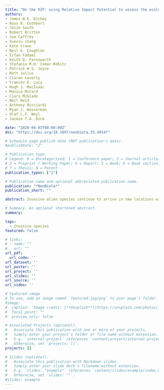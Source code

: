 ```yaml
---
title: "On the RIP: using Relative Impact Potential to assess the ecological impacts of invasive alien species"
authors:
- James W.E. Dickey
- Ross N. Cuthbert
- Josie South
- Robert Britton
- Joe Caffrey
- Xuexiu chang
- Kate Crane
- Neil E. Coughlan
- Erfan Fadaei
- Keith D. Farnsworth
- Stefanie M.H. Ismar-Rebitz
- Patrick W.S. Joyce
- Matt Julius
- Ciaran Laverty
- Frances E. Lucy
- Hugh J. MacIsaac
- Monica McCard
- Ciara McGlade
- Neil Reid
- Anthony Ricciardi
- Ryan J. Wasserman
- Olaf L.F. Weyl
- Jaimie T.A. Dick

date: "2020-04-03T00:00:00Z"
doi: "https://doi.org/10.3897/neobiota.55.49547"

# Schedule page publish date (NOT publication's date).
#publishDate: "Z"

# Publication type.
# Legend: 0 = Uncategorized; 1 = Conference paper; 2 = Journal article;
# 3 = Preprint / Working Paper; 4 = Report; 5 = Book; 6 = Book section;
# 7 = Thesis; 8 = Patent
publication_types: ["2"]

# Publication name and optional abbreviated publication name.
publication: "*NeoBiota*"
publication_short: ""

abstract: Invasive alien species continue to arrive in new locations with no abatement in rate, and thus greater predictive powers surrounding their ecological impacts are required. In particular, we need improved means of quantifying the ecological impacts of new invasive species under different contexts. Here, we develop a suite of metrics based upon the novel Relative Impact Potential (RIP) metric, combining the functional response (consumer per capita effect), with proxies for the numerical response (consumer population response), providing quantification of invasive species ecological impact. These metrics are comparative in relation to the eco-evolutionary baseline of trophically analogous natives, as well as other invasive species and across multiple populations. Crucially, the metrics also reveal how impacts of invasive species change under abiotic and biotic contexts. While studies focused solely on functional responses have been successful in predictive invasion ecology, RIP retains these advantages while adding vital other predictive elements, principally consumer abundance. RIP can also be combined with propagule pressure to quantify overall invasion risk. By highlighting functional response and numerical response proxies, we outline a user-friendly method for assessing the impacts of invaders of all trophic levels and taxonomic groups. We apply the metric to impact assessment in the face of climate change by taking account of both changing predator consumption rates and prey reproduction rates. We proceed to outline the application of RIP to assess biotic resistance against incoming invasive species, the effect of evolution on invasive species impacts, application to interspecific competition, changing spatio-temporal patterns of invasion, and how RIP can inform biological control. We propose that RIP provides scientists and practitioners with a user-friendly, customisable and, crucially, powerful technique to inform invasive species policy and management.

# Summary. An optional shortened abstract.
summary:

tags:
  - Invasive species
featured: false

# links:
# - name: ""
#   url: ""
url_pdf:
  url_code: ''
url_dataset: ''
url_poster: ''
url_project: ''
url_slides: ''
url_source: ''
url_video: ''

# Featured image
# To use, add an image named `featured.jpg/png` to your page's folder.
#image:
#  caption: 'Image credit: [**Unsplash**](https://unsplash.com/photos/jdD8gXaTZsc)'
#  focal_point: ""
#  preview_only: false

# Associated Projects (optional).
#   Associate this publication with one or more of your projects.
#   Simply enter your project's folder or file name without extension.
#   E.g. `internal-project` references `content/project/internal-project/index.md`.
#   Otherwise, set `projects: []`.
projects: []

# Slides (optional).
#   Associate this publication with Markdown slides.
#   Simply enter your slide deck's filename without extension.
#   E.g. `slides: "example"` references `content/slides/example/index.md`.
#   Otherwise, set `slides: ""`.
#slides: example
---
```

